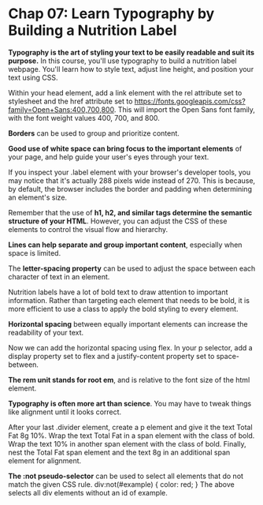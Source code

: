 # Chap 07: Learn Typography by Building a Nutrition Label

**Typography is the art of styling your text to be easily readable and suit its purpose.**
In this course, you'll use typography to build a nutrition label webpage. 
You'll learn how to style text, adjust line height, and position your text using CSS.

Within your head element, add a link element with the rel attribute set to stylesheet and the href attribute set to https://fonts.googleapis.com/css?family=Open+Sans:400,700,800.
This will import the Open Sans font family, with the font weight values 400, 700, and 800.

**Borders** can be used to group and prioritize content.

**Good use of white space can bring focus to the important elements** of your page, and help guide your user's eyes through your text.

If you inspect your .label element with your browser's developer tools, you may notice that it's actually 288 pixels wide instead of 270. This is because, by default, the browser includes the border and padding when determining an element's size.

Remember that the use of **h1, h2, and similar tags determine the semantic structure of your HTML**. However, you can adjust the CSS of these elements to control the visual flow and hierarchy.

**Lines can help separate and group important content**, especially when space is limited.

The **letter-spacing property** can be used to adjust the space between each character of text in an element.

Nutrition labels have a lot of bold text to draw attention to important information. Rather than targeting each element that needs to be bold, it is more efficient to use a class to apply the bold styling to every element.

**Horizontal spacing** between equally important elements can increase the readability of your text.

Now we can add the horizontal spacing using flex. In your p selector, add a display property set to flex and a justify-content property set to space-between.

**The rem unit stands for root em**, and is relative to the font size of the html element.

**Typography is often more art than science**. You may have to tweak things like alignment until it looks correct.

After your last .divider element, create a p element and give it the text Total Fat 8g 10%. Wrap the text Total Fat in a span element with the class of bold. Wrap the text 10% in another span element with the class of bold. Finally, nest the Total Fat span element and the text 8g in an additional span element for alignment.

**The :not pseudo-selector** can be used to select all elements that do not match the given CSS rule.
div:not(#example) {
  color: red;
}
The above selects all div elements without an id of example.